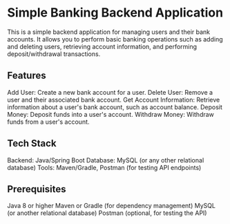 # Simple Banking Backend Application
This is a simple backend application for managing users and their bank accounts. It allows you to perform basic banking operations such as adding and deleting users, retrieving account information, and performing deposit/withdrawal transactions.

## Features
Add User: Create a new bank account for a user.
Delete User: Remove a user and their associated bank account.
Get Account Information: Retrieve information about a user's bank account, such as account balance.
Deposit Money: Deposit funds into a user's account.
Withdraw Money: Withdraw funds from a user's account.
## Tech Stack
Backend: Java/Spring Boot
Database: MySQL (or any other relational database)
Tools: Maven/Gradle, Postman (for testing API endpoints)
## Prerequisites
Java 8 or higher
Maven or Gradle (for dependency management)
MySQL (or another relational database)
Postman (optional, for testing the API)
